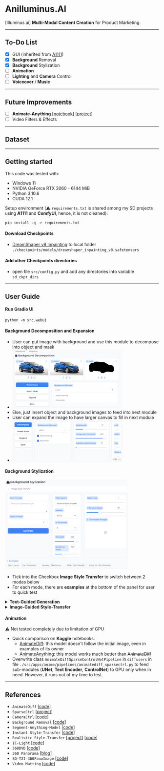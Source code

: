 # Anilluminus.AI
[Illuminus.ai] **Multi-Modal Content Creation** for Product Marketing.

--------------------------
## To-Do List

- [x] GUI (inherited from [A1111](https://github.com/AUTOMATIC1111/stable-diffusion-webui))
- [x] **Background** Removal
- [x] **Background** Stylization
- [ ] **Animation**
- [ ] **Lighting** and **Camera** Control
- [ ] **Voiceover** / **Music**

--------------------------
## Future Improvements

- [ ] **Animate-Anything** [[notebook](https://www.kaggle.com/code/mrriandmstique/animate-anything-demo/notebook)] [[project](https://github.com/alibaba/animate-anything)]
- [ ] Video Filters & Effects

--------------------------
## Dataset

--------------------------
## Getting started

This code was tested with:

* Windows 11
* NVIDIA GeForce RTX 3060 - 6144 MiB
* Python 3.10.6
* CUDA 12.1

Setup environment (⚠️ `requirements.txt` is shared among my SD projects using **A1111** and **ComfyUI**, hence, it is not cleaned):

```shell
pip install -q -r requirements.txt
```

#### Download **Checkpoints**
- [DreamShaper v8 Inpainting](https://civitai.com/models/4384) to local folder `./checkpoints/models/dreamshaper_inpainting_v8.safetensors`

#### Add other **Checkpoints** directories
- open file `src/config.py` and add any directories into variable `sd_ckpt_dirs`

--------------------------
## User Guide

#### Run **Gradio UI**
```shell
python -m src.webui
```

#### Background Decomposition and Expansion
- User can put image with background and use this module to decompose into object and mask
- <img class="center" alt="teaser" src="assets/rembg_example.png" width="75%" class="center"/>
- Else, just insert object and background images to feed into next module
- User can expand the image to have larger canvas to fill in next module
- <img class="center" alt="teaser" src="assets/rembg_expansion.png" width="75%" class="center"/>

#### Background Stylization
<img class="center" alt="teaser" src="assets/genbg.png" width="80%" class="center"/>

- Tick into the Checkbox **Image Style Transfer** to switch between 2 modes below
- For each mode, there are **examples** at the bottom of the panel for user to quick test

<details>
  <summary><b>Text-Guided Generation</b></summary>

- Test case: **Car / Luxury**
<img class="center" alt="teaser" src="assets/genbg_text_car_1.png" width="80%" class="center"/>

- Test case: **Car / Futuristic**
<img class="center" alt="teaser" src="assets/genbg_text_car_2.png" width="80%" class="center"/>

- Test case: **Jewelry / Glamorous**
<img class="center" alt="teaser" src="assets/genbg_text_jewelry_1.png" width="80%" class="center"/>

- Test case: **Milk / Eco-Friendly**
<img class="center" alt="teaser" src="assets/genbg_text_milk_1.png" width="80%" class="center"/>

- Test case: **Jar / Eco-Friendly**
<img class="center" alt="teaser" src="assets/genbg_text_jar_1.png" width="80%" class="center"/>


</details>

<details>
  <summary><b>Image-Guided Style-Transfer</b></summary>

- Test case: **Car / Luxury**
<img class="center" alt="teaser" src="assets/genbg_image_car_1.png" width="80%" class="center"/>

- The **IP-Adapter InstantStyle** for **SD-1.5** is not good - it is said by its author. Should be changed to **SD-XL** version, which requires more GPU again!
</details>

#### Animation 
⚠️ Not tested completely due to limitation of GPU
- Quick comparison on **Kaggle** notebooks: 
    - [AnimateDiff](https://www.kaggle.com/code/mrriandmstique/ani-mate-diff-demo): this model doesn't follow the initial image, even in examples of its owner
    - [AnimateAnything](https://www.kaggle.com/code/mrriandmstique/animate-anything-demo): this model works much better than ~~AnimateDiff~~
- Overwrite class `AnimateDiffSparseControlNetPipeline` in `diffusers` in file `./src/apps/anime/pipelines/animatediff_sparsectrl.py` to feed sub-modules (**UNet**, **Text Encoder**, **ControlNet**) to GPU only when in need. However, it runs out of my time to test.

--------------------------
## References
- `AnimateDiff` [[code](https://github.com/guoyww/AnimateDiff)]
- `SparseCtrl` [[project](https://guoyww.github.io/projects/SparseCtrl)]
- `CameraCtrl` [[code](https://github.com/hehao13/CameraCtrl)]
- `Background Removal` [[code](https://github.com/danielgatis/rembg)]
- `Segment-Anything-Model` [[code](https://github.com/continue-revolution/sd-webui-segment-anything)]
- `Instant Style-Transfer` [[code](https://github.com/instantX-research/InstantStyle)]
- `Realistic Style-Transfer` [[project](https://rongliu-leo.github.io/IPST/)] [[code](https://github.com/RongLiu-Leo/IPST)]
- `IC-Light` [[code](https://github.com/lllyasviel/IC-Light)]
- `360DVD` [[code](https://github.com/Akaneqwq/360DVD)]
- `360 Panorama` [[blog](https://virtualworlds.fun/create-360-panorama-with-stable-diffusion-and-comfyui/)]
- `SD-T2I-360PanoImage` [[code](https://github.com/ArcherFMY/SD-T2I-360PanoImage)]
- `Video Matting` [[code](https://github.com/PeterL1n/RobustVideoMatting)]
